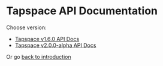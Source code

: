 
# Tapspace API Documentation

Choose version:

- [Tapspace v1.6.0 API Docs](v1)
- [Tapspace v2.0.0-alpha API Docs](v2)

Or go [back to introduction](../)
